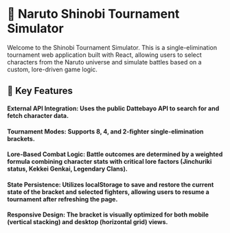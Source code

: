 # 🍥 Naruto Shinobi Tournament Simulator

Welcome to the Shinobi Tournament Simulator. This is a single-elimination tournament web application built with React, allowing users to select characters from the Naruto universe and simulate battles based on a custom, lore-driven game logic.


## 🌟 Key Features
#### External API Integration: Uses the public Dattebayo API to search for and fetch character data.

#### Tournament Modes: Supports 8, 4, and 2-fighter single-elimination brackets.

#### Lore-Based Combat Logic: Battle outcomes are determined by a weighted formula combining character stats with critical lore factors (Jinchuriki status, Kekkei Genkai, Legendary Clans).

#### State Persistence: Utilizes localStorage to save and restore the current state of the bracket and selected fighters, allowing users to resume a tournament after refreshing the page.

#### Responsive Design: The bracket is visually optimized for both mobile (vertical stacking) and desktop (horizontal grid) views.